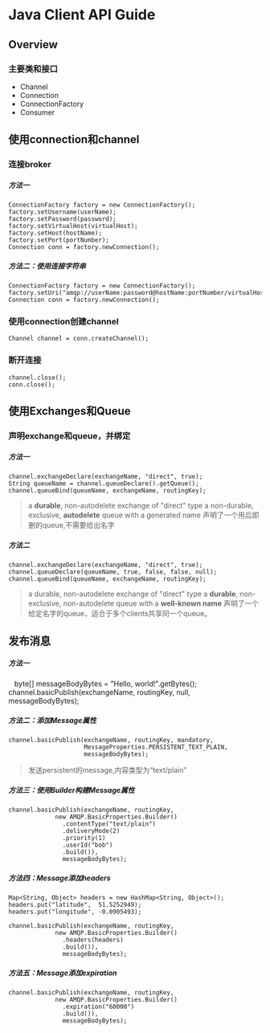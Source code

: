 # Java Client API Guide

## Overview

### 主要类和接口

* Channel
* Connection
* ConnectionFactory
* Consumer

## 使用connection和channel

### 连接broker

##### 方法一

    ConnectionFactory factory = new ConnectionFactory();
    factory.setUsername(userName);
    factory.setPassword(password);
    factory.setVirtualHost(virtualHost);
    factory.setHost(hostName);
    factory.setPort(portNumber);
    Connection conn = factory.newConnection();

##### 方法二：使用连接字符串

    ConnectionFactory factory = new ConnectionFactory();
    factory.setUri("amqp://userName:password@hostName:portNumber/virtualHost");
    Connection conn = factory.newConnection();

### 使用connection创建channel
    
    Channel channel = conn.createChannel();

### 断开连接

    channel.close();
    conn.close();

## 使用Exchanges和Queue

### 声明exchange和queue，并绑定

##### 方法一

    channel.exchangeDeclare(exchangeName, "direct", true);
    String queueName = channel.queueDeclare().getQueue();
    channel.queueBind(queueName, exchangeName, routingKey);

> a **durable**, non-autodelete exchange of "direct" type
> a non-durable, exclusive, **autodelete** queue with a generated name
> 声明了一个用后即删的queue,不需要给出名字

##### 方法二

    channel.exchangeDeclare(exchangeName, "direct", true);
    channel.queueDeclare(queueName, true, false, false, null);
    channel.queueBind(queueName, exchangeName, routingKey);

> a durable, non-autodelete exchange of "direct" type
> a **durable**, non-exclusive, non-autodelete queue with a **well-known name**
> 声明了一个给定名字的queue，适合于多个clients共享同一个queue。

## 发布消息

##### 方法一

    byte[] messageBodyBytes = "Hello, world!".getBytes();
    channel.basicPublish(exchangeName, routingKey, null, messageBodyBytes);

##### 方法二：添加Message属性

    channel.basicPublish(exchangeName, routingKey, mandatory,
                         MessageProperties.PERSISTENT_TEXT_PLAIN,
                         messageBodyBytes);

> 发送persistent的message,内容类型为“text/plain”

##### 方法三：使用Builder构建Message属性

    channel.basicPublish(exchangeName, routingKey,
                 new AMQP.BasicProperties.Builder()
                   .contentType("text/plain")
                   .deliveryMode(2)
                   .priority(1)
                   .userId("bob")
                   .build()),
                   messageBodyBytes);

##### 方法四：Message添加headers

    Map<String, Object> headers = new HashMap<String, Object>();
    headers.put("latitude",  51.5252949);
    headers.put("longitude", -0.0905493);

    channel.basicPublish(exchangeName, routingKey,
                 new AMQP.BasicProperties.Builder()
                   .headers(headers)
                   .build()),
                   messageBodyBytes);

##### 方法五：Message添加expiration

    channel.basicPublish(exchangeName, routingKey,
                 new AMQP.BasicProperties.Builder()
                   .expiration("60000")
                   .build()),
                   messageBodyBytes);


















